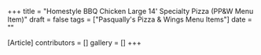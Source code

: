 +++
title = "Homestyle BBQ Chicken Large 14' Specialty Pizza (PP&W Menu Item)"
draft = false
tags = ["Pasqually's Pizza & Wings Menu Items"]
date = ""

[Article]
contributors = []
gallery = []
+++